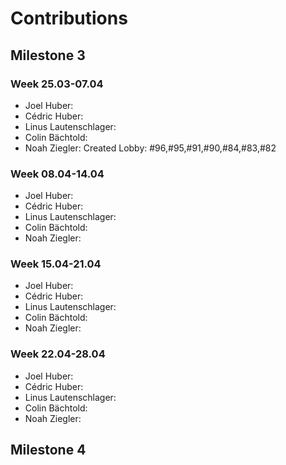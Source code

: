 # Contributions
## Milestone 3
### Week 25.03-07.04
- Joel Huber:
- Cédric Huber:
- Linus Lautenschlager:
- Colin Bächtold:
- Noah Ziegler: Created Lobby: #96,#95,#91,#90,#84,#83,#82
### Week 08.04-14.04
- Joel Huber:
- Cédric Huber:
- Linus Lautenschlager:
- Colin Bächtold:
- Noah Ziegler:
### Week 15.04-21.04
- Joel Huber:
- Cédric Huber:
- Linus Lautenschlager:
- Colin Bächtold:
- Noah Ziegler:
### Week 22.04-28.04
- Joel Huber:
- Cédric Huber:
- Linus Lautenschlager:
- Colin Bächtold:
- Noah Ziegler:

## Milestone 4
